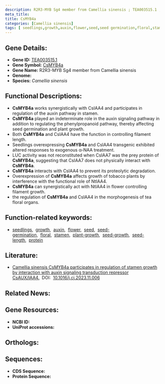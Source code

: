 ```yaml
---
description: R2R3-MYB Sg4 member from Camellia sinensis ; TEA003515.1 ; Camellia sinensis
meta_title:
title: CsMYB4a
categories: [Camellia sinensis]
tags: [ seedlings,growth,auxin,flower,seed,seed germination,floral,stamen,plant growth,seed growth,seed length,protein ]
---
```


## Gene Details:
- **Gene ID:** [TEA003515.1]()
- **Gene Symbol:** <u>CsMYB4a</u>
- **Gene Name:** R2R3-MYB Sg4 member from Camellia sinensis
- **Genome:** 
- **Species:** *Camellia sinensis*

## Functional Descriptions:
   - **CsMYB4a** works synergistically with CsIAA4 and participates in regulation of the auxin pathway in stamen.
   - **CsMYB4a** played an indeterminate role in the auxin signaling pathway in addition to regulating the phenylpropanoid pathway, thereby affecting seed germination and plant growth.
   - Both **CsMYB4a** and CsIAA4 have the function in controlling filament length.
   - Seedlings overexpressing **CsMYB4a** and CsIAA4 transgenic exhibited altered responses to exogenous α-NAA treatment.
   - LUC activity was not reconstituted when CsIAA7 was the prey protein of **CsMYB4a**, suggesting that CsIAA7 does not physically interact with **CsMYB4a**.
   - **CsMYB4a** interacts with CsIAA4 to prevent its proteolytic degradation.
   - Overexpression of **CsMYB4a** affects growth of tobacco plants by interference with the functional role of NtIAA4.
   - **CsMYB4a** can synergistically act with NtIAA4 in flower controlling filament growth.
   - the regulation of **CsMYB4a** and CsIAA4 in the morphogenesis of tea floral organs.

## Function-related keywords:
   - [seedlings](/tags/seedlings/),&nbsp;&nbsp;[growth](/tags/growth/),&nbsp;&nbsp;[auxin](/tags/auxin/),&nbsp;&nbsp;[flower](/tags/flower/),&nbsp;&nbsp;[seed](/tags/seed/),&nbsp;&nbsp;[seed-germination](/tags/seed-germination/),&nbsp;&nbsp;[floral](/tags/floral/),&nbsp;&nbsp;[stamen](/tags/stamen/),&nbsp;&nbsp;[plant-growth](/tags/plant-growth/),&nbsp;&nbsp;[seed-growth](/tags/seed-growth/),&nbsp;&nbsp;[seed-length](/tags/seed-length/),&nbsp;&nbsp;[protein](/tags/protein/)

## Literature:
   - [Camellia sinensis CsMYB4a participates in regulation of stamen growth by interaction with auxin signaling transduction repressor CsAUX/IAA4.](https://www.doi.org/10.1016/j.cj.2023.11.006)&nbsp;&nbsp;DOI:&nbsp;&nbsp;[10.1016/j.cj.2023.11.006](https://www.doi.org/10.1016/j.cj.2023.11.006)

## Related News:

## Gene Resources:
- **NCBI ID:**  [](https://www.ncbi.nlm.nih.gov/search/all/?term=)
- **UniProt accessions:**  [](https://www.uniprot.org/uniprotkb//entry)

## Orthologs:

## Sequences:
- **CDS Sequence:**
- **Protein Sequence:**
